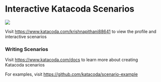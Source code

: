 # Interactive Katacoda Scenarios

[![](http://shields.katacoda.com/katacoda/krishnapithani88641/count.svg)](https://www.katacoda.com/krishnapithani88641 "Get your profile on Katacoda.com")

Visit https://www.katacoda.com/krishnapithani88641 to view the profile and interactive scenarios

### Writing Scenarios
Visit https://www.katacoda.com/docs to learn more about creating Katacoda scenarios

For examples, visit https://github.com/katacoda/scenario-example
